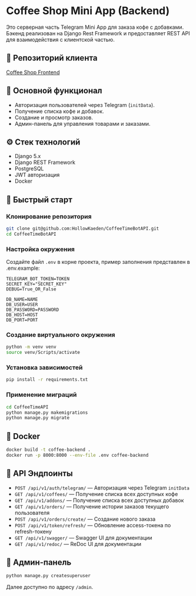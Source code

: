 # Coffee Shop Mini App (Backend)

Это серверная часть Telegram Mini App для заказа кофе с добавками. Бэкенд реализован на Django Rest Framework и предоставляет REST API для взаимодействия с клиентской частью.

## 📌 Репозиторий клиента

[Coffee Shop Frontend](https://github.com/HollowKaeden/CoffeeTimeBot)

## 🧩 Основной функционал

- Авторизация пользователей через Telegram (`initData`).
- Получение списка кофе и добавок.
- Создание и просмотр заказов.
- Админ-панель для управления товарами и заказами.

## ⚙️ Стек технологий

- Django 5.x
- Django REST Framework
- PostgreSQL
- JWT авторизация
- Docker

## 🚀 Быстрый старт

### Клонирование репозитория

```bash
git clone git@github.com:HollowKaeden/CoffeeTimeBotAPI.git
cd CoffeeTimeBotAPI
```

### Настройка окружения

Создайте файл `.env` в корне проекта, пример заполнения представлен в .env.example:

```env
TELEGRAM_BOT_TOKEN=TOKEN
SECRET_KEY="SECRET_KEY"
DEBUG=True_OR_False

DB_NAME=NAME
DB_USER=USER
DB_PASSWORD=PASSWORD
DB_HOST=HOST
DB_PORT=PORT
```

### Создание виртуального окружения
```bash
python -m venv venv
source venv/Scripts/activate
```

### Установка зависимостей

```bash
pip install -r requirements.txt
```

### Применение миграций

```bash
cd CoffeeTimeAPI
python manage.py makemigrations
python manage.py migrate
```

## 🐳 Docker

```bash
docker build -t coffee-backend .
docker run -p 8000:8000 --env-file .env coffee-backend
```

## 📮 API Эндпоинты

- `POST /api/v1/auth/telegram/` — Авторизация через Telegram `initData`
- `GET /api/v1/coffees/` — Получение списка всех доступных кофе
- `GET /api/v1/addons/` — Получение списка всех доступных добавок
- `GET /api/v1/orders/` — Получение истории заказов текущего пользователя
- `POST /api/v1/orders/create/` — Создание нового заказа
- `POST /api/v1/token/refresh/` — Обновление access-токена по refresh-токену
- `GET /api/v1/swagger/` — Swagger UI для документации
- `GET /api/v1/redoc/` — ReDoc UI для документации


## 🔐 Админ-панель

```bash
python manage.py createsuperuser
```

Далее доступно по адресу `/admin`.

